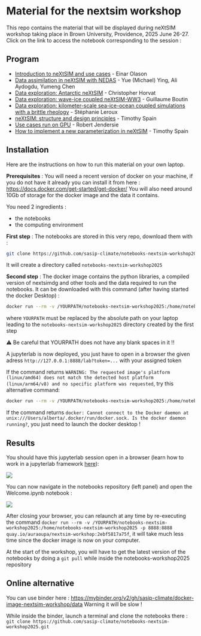 # Material for the nextsim workshop

This repo contains the material that will be displayed during neXtSIM workshop taking place in Brown University, Providence, 2025 June 26-27.
Click on the link to access the notebook corresponding to the session :

## Program

  - [Introduction to neXtSIM and use cases](nextsimdg/README.md) - Einar Olason
  - [Data assimilation in neXtSIM with NEDAS](assimilation/demo-osse.ipynb) - Yue (Michael) Ying, Ali Aydogdu, Yumeng Chen
  - [Data exploration: Antarctic neXtSIM](antarctic/examine_BBM_EVP.ipynb) - Christopher Horvat
  - [Data exploration: wave-ice coupled neXtSIM-WW3](ww3-nextsim/tutorial_ww3-nextsim.ipynb) - Guillaume Boutin
  - [Data exploration: kilometer-scale sea-ice-ocean coupled simulations with a brittle rheology](hires-bbm/README.md) - Stéphanie Leroux
  - [neXtSIM: structure and design principles](nextsim-structure/README.md) - Timothy Spain
  - [Use cases run on GPU](nextsimdg-gpu/README.md) - Robert Jendersie
  - [How to implement a new parameterization in neXtSIM](nextsim-param/README.md) - Timothy Spain

## Installation

Here are the instructions on how to run this material on your own laptop.

**Prerequisites** : You will need a recent version of docker on your machine, if you do not have it already you can install it from here : https://docs.docker.com/get-started/get-docker/
You will also need around 10Gb of storage for the docker image and the data it contains.

You need 2 ingredients :
  - the notebooks
  - the computing environment


**First step** : The notebooks are stored in this very repo, download them with : 

```bash
git clone https://github.com/sasip-climate/notebooks-nextsim-workshop2025.git
```

It will create a directory called `notebooks-nextsim-workshop2025`

**Second step** : The docker image contains the python libraries, a compiled version of nextsimdg and other tools and the data required to run the notebooks. It can be downloaded with this command (after having started the docker Desktop) :

```bash
docker run --rm -v /YOURPATH/notebooks-nextsim-workshop2025:/home/notebooks-nextsim-workshop2025 -p 8888:8888 quay.io/auraoupa/nextsim-workshop:2ebf5817a75f 
```

where `YOURPATH` must be replaced by the absolute path on your laptop leading to the `notebooks-nextsim-workshop2025` directory created by the first step

⚠️ Be careful that YOURPATH does not have any blank spaces in it !!

A jupyterlab is now deployed, you just have to open in a browser the given adress `http://127.0.0.1:8888/lab?token=...` with your assigned token

If the command returns ```WARNING: The requested image's platform (linux/amd64) does not match the detected host platform (linux/arm64/v8) and no specific platform was requested```, try this alternative command:

```bash
docker run --rm -v /YOURPATH/notebooks-nextsim-workshop2025:/home/notebooks-nextsim-workshop2025 -p 8888:8888 ghcr.io/sasip-climate/workshop:latest 
```

If the command returns ```docker: Cannot connect to the Docker daemon at unix:///Users/alberta/.docker/run/docker.sock. Is the docker daemon running?```, you just need to launch the docker desktop !

## Results

You should have this jupyterlab session open in a browser (learn how to work in a jupyterlab framework [here](https://jupyterlab.readthedocs.io/en/stable/user/interface.html)):

![](docker-pic.png)

You can now navigate in the notebooks repository (left panel) and open the Welcome.ipynb notebook :

![](welcome.png)

After closing your browser, you can relaunch at any time by re-executing the command ```docker run --rm -v /YOURPATH/notebooks-nextsim-workshop2025:/home/notebooks-nextsim-workshop2025 -p 8888:8888 quay.io/auraoupa/nextsim-workshop:2ebf5817a75f```, it will take much less time since the docker image is now on your computer.

At the start of the workshop, you will have to get the latest version of the notebooks by doing a ```git pull``` while inside the notebooks-workshop2025 repository


## Online alternative

You can use binder here : https://mybinder.org/v2/gh/sasip-climate/docker-image-nextsim-workshop/data
Warning it will be slow !

While inside the binder, launch a terminal and clone the notebooks there : ```git clone https://github.com/sasip-climate/notebooks-nextsim-workshop2025.git```
